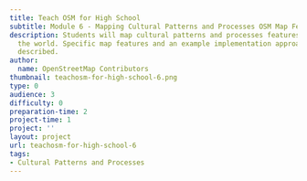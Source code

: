 ```yaml
---
title: Teach OSM for High School
subtitle: Module 6 - Mapping Cultural Patterns and Processes OSM Map Features
description: Students will map cultural patterns and processes features anywhere in
  the world. Specific map features and an example implementation approach will be
  described.
author:
  name: OpenStreetMap Contributors
thumbnail: teachosm-for-high-school-6.png
type: 0
audience: 3
difficulty: 0
preparation-time: 2
project-time: 1
project: ''
layout: project
url: teachosm-for-high-school-6
tags:
- Cultural Patterns and Processes
---
```


